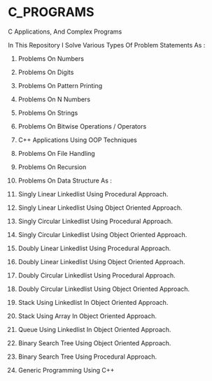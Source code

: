 # C_PROGRAMS

C Applications, And Complex Programs

In This Repository I Solve Various Types Of Problem Statements As :

1)  Problems On Numbers
2)  Problems On Digits
3)  Problems On Pattern Printing
4)  Problems On N Numbers
5)  Problems On Strings
6)  Problems On Bitwise Operations / Operators
7)  C++ Applications Using OOP Techniques
8)  Problems On File Handling
9)  Problems On Recursion
10)  Problems On Data Structure As :

12) Singly Linear Linkedlist Using Procedural Approach.
13) Singly Linear Linkedlist Using Object Oriented Approach.
14) Singly Circular Linkedlist Using Procedural Approach.
15) Singly Circular Linkedlist Using Object Oriented Approach.
16) Doubly Linear Linkedlist Using Procedural Approach.
17) Doubly Linear Linkedlist Using Object Oriented Approach.
18) Doubly Circular Linkedlist Using Procedural Approach.
19) Doubly Circular Linkedlist Using Object Oriented Approach.
20) Stack Using Linkedlist In Object Oriented Approach.
21) Stack Using Array In Object Oriented Approach.
22) Queue Using Linkedlist In Object Oriented Approach.
23) Binary Search Tree Using Object Oriented Approach.
24) Binary Search Tree Using Procedural Approach. 
    
11)  Generic Programming Using C++
